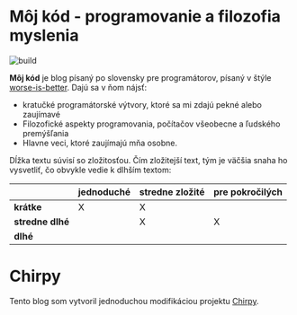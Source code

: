 # Môj kód - programovanie a filozofia myslenia

![build](https://github.com/vbmacher/vbmacher.github.io/actions/workflows/jekyll.yml/badge.svg)

**Môj kód** je blog písaný po slovensky pre programátorov, písaný v štýle [worse-is-better](https://en.wikipedia.org/wiki/Worse_is_better).
Dajú sa v ňom nájsť:

- kratučké programátorské výtvory, ktoré sa mi zdajú pekné alebo zaujímavé
- Filozofické aspekty programovania, počítačov všeobecne a ľudského premýšľania
- Hlavne veci, ktoré zaujímajú mňa osobne.

Dĺžka textu súvisí so zložitosťou. Čím zložitejší text, tým je väčšia snaha ho vysvetliť, čo obvykle vedie k dlhším textom:

|                  | jednoduché | stredne zložité | pre pokročilých |
|------------------|------------|-----------------|-----------------|
| **krátke**       | X          | X               |                 |
| **stredne dlhé** |            | X               | X               |
| **dlhé**         |            |                 |                 |


# Chirpy

Tento blog som vytvoril jednoduchou modifikáciou projektu [Chirpy](https://github.com/cotes2020/jekyll-theme-chirpy).
